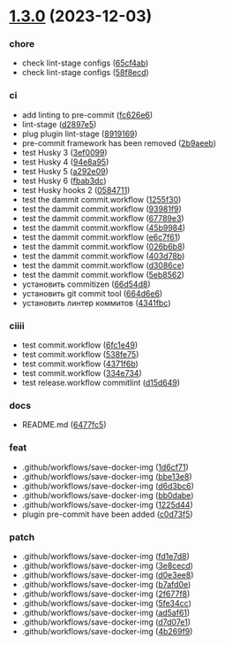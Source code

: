 # [1.3.0](https://github.com/GRD-1/Nest-guide/compare/v1.2.0...v1.3.0) (2023-12-03)


### chore

* check lint-stage configs ([65cf4ab](https://github.com/GRD-1/Nest-guide/commit/65cf4ab139b90c81c55029b5773acca7391d3168))
* check lint-stage configs ([58f8ecd](https://github.com/GRD-1/Nest-guide/commit/58f8ecd67225da30933d41a0ee735df2f581e053))

### ci

* add linting to pre-commit ([fc626e6](https://github.com/GRD-1/Nest-guide/commit/fc626e6286d18871444123aabbdec87a6365cfe9))
* lint-stage ([d2897e5](https://github.com/GRD-1/Nest-guide/commit/d2897e5dcd343b161b736861b65700431d27c69b))
* plug plugin lint-stage ([8919169](https://github.com/GRD-1/Nest-guide/commit/8919169baf9401621d4e27ed673184c39def8e53))
* pre-commit framework has been removed ([2b9aeeb](https://github.com/GRD-1/Nest-guide/commit/2b9aeeb0b859deab83a91c876c131f6c544fdf19))
* test Husky 3 ([3ef0099](https://github.com/GRD-1/Nest-guide/commit/3ef0099e373c0fb7e61296807396c8bb2afd5536))
* test Husky 4 ([94e8a95](https://github.com/GRD-1/Nest-guide/commit/94e8a95a2ec71d575d06c6bd7b72a58b072825e4))
* test Husky 5 ([a292e09](https://github.com/GRD-1/Nest-guide/commit/a292e09a999ecd804404d372436d8af64d507343))
* test Husky 6 ([fbab3dc](https://github.com/GRD-1/Nest-guide/commit/fbab3dcf1e187d4f073b5c7795ce0c2e4507d492))
* test Husky hooks 2 ([0584711](https://github.com/GRD-1/Nest-guide/commit/05847118b536dba294acc7c5f7d308460ebe2b54))
* test the dammit commit.workflow ([1255f30](https://github.com/GRD-1/Nest-guide/commit/1255f30d149524cc11a10d314aa462b2258b1f9c))
* test the dammit commit.workflow ([93981f9](https://github.com/GRD-1/Nest-guide/commit/93981f92673c5a4fb86dccfad724e896e74dbdd7))
* test the dammit commit.workflow ([67789e3](https://github.com/GRD-1/Nest-guide/commit/67789e3828c3c3043bfd21311188a8f2269336f4))
* test the dammit commit.workflow ([45b9984](https://github.com/GRD-1/Nest-guide/commit/45b99843739e4a96805cff3347493b1fe508cb77))
* test the dammit commit.workflow ([e6c7f61](https://github.com/GRD-1/Nest-guide/commit/e6c7f61f3ed9171cd4b0807e47082442397a1a5b))
* test the dammit commit.workflow ([026b6b8](https://github.com/GRD-1/Nest-guide/commit/026b6b83f4a2d307c4fb68085f47122a829bbf35))
* test the dammit commit.workflow ([403d78b](https://github.com/GRD-1/Nest-guide/commit/403d78bd6acfa8b4ae3b5c09f64f461c31352183))
* test the dammit commit.workflow ([d3086ce](https://github.com/GRD-1/Nest-guide/commit/d3086ceb608bb5cf5454a8f791494102a2077010))
* test the dammit commit.workflow ([5eb8562](https://github.com/GRD-1/Nest-guide/commit/5eb85627ec8cda5a528ab53d0eb87a30128cd79a))
* установить commitizen ([66d54d8](https://github.com/GRD-1/Nest-guide/commit/66d54d819f4c3e4593741c4c6aa7d5ea21a6310f))
* установить git commit tool ([664d6e6](https://github.com/GRD-1/Nest-guide/commit/664d6e6b9cdbee434b73ca54a01f9e456bab1b40))
* установить линтер коммитов ([4341fbc](https://github.com/GRD-1/Nest-guide/commit/4341fbc27526686f4b100fa305c801b168b6e918))

### ciiii

* test commit.workflow ([6fc1e49](https://github.com/GRD-1/Nest-guide/commit/6fc1e4965d5f41085fa915245682994c73f6b7f7))
* test commit.workflow ([538fe75](https://github.com/GRD-1/Nest-guide/commit/538fe7570a78fd65e6d0fa64e9d75a7bbf6d28ab))
* test commit.workflow ([4371f6b](https://github.com/GRD-1/Nest-guide/commit/4371f6b3bf3a0ce391464484c89767418977e4aa))
* test commit.workflow ([334e734](https://github.com/GRD-1/Nest-guide/commit/334e734297845fe7d10f9b11711b8088beed5a33))
* test release.workflow commitlint ([d15d649](https://github.com/GRD-1/Nest-guide/commit/d15d649612ca3a9b243a8c2ade70bee0a63bf647))

### docs

* README.md ([6477fc5](https://github.com/GRD-1/Nest-guide/commit/6477fc58899fa3dba8fd2bdab182914acb8f9e2b))

### feat

* .github/workflows/save-docker-img ([1d6cf71](https://github.com/GRD-1/Nest-guide/commit/1d6cf7195dff0010ecd5949cc3207eeedb1ab8cd))
* .github/workflows/save-docker-img ([bbe13e8](https://github.com/GRD-1/Nest-guide/commit/bbe13e8a3554b66639777ba605e0777e26afd5d0))
* .github/workflows/save-docker-img ([d6d3bc6](https://github.com/GRD-1/Nest-guide/commit/d6d3bc666311c02865897b1806ec9343866e6458))
* .github/workflows/save-docker-img ([bb0dabe](https://github.com/GRD-1/Nest-guide/commit/bb0dabe0778b601ed61071279992d901c8d01077))
* .github/workflows/save-docker-img ([1225d44](https://github.com/GRD-1/Nest-guide/commit/1225d4471fdab36d8e9e56a819711deb52781018))
* plugin pre-commit have been added ([c0d73f5](https://github.com/GRD-1/Nest-guide/commit/c0d73f570c72e9f2cdf0d1ef3849ccdfa575da18))

### patch

* .github/workflows/save-docker-img ([fd1e7d8](https://github.com/GRD-1/Nest-guide/commit/fd1e7d8b1effdef6149fe9ee19a4e8f22970a7ee))
* .github/workflows/save-docker-img ([3e8cecd](https://github.com/GRD-1/Nest-guide/commit/3e8cecdbc76fd29c2c9bebabb6bf50e4d0ce4f2f))
* .github/workflows/save-docker-img ([d0e3ee8](https://github.com/GRD-1/Nest-guide/commit/d0e3ee8bd87ef5ae142aa315136a504b7b12137b))
* .github/workflows/save-docker-img ([b7afd0e](https://github.com/GRD-1/Nest-guide/commit/b7afd0e1c2d65bf120c6eff8cb5a1d756d120be0))
* .github/workflows/save-docker-img ([2f677f8](https://github.com/GRD-1/Nest-guide/commit/2f677f8d20606ab5b946c3323ed98b4a057893ad))
* .github/workflows/save-docker-img ([5fe34cc](https://github.com/GRD-1/Nest-guide/commit/5fe34ccca06195a929ab484608dd41827c35901c))
* .github/workflows/save-docker-img ([ad5af61](https://github.com/GRD-1/Nest-guide/commit/ad5af619559e6f865b0f32da1656f1a8a60c98cd))
* .github/workflows/save-docker-img ([d7d07e1](https://github.com/GRD-1/Nest-guide/commit/d7d07e11539b8648129016ea43d95113ef08a89c))
* .github/workflows/save-docker-img ([4b269f9](https://github.com/GRD-1/Nest-guide/commit/4b269f9c9e57344ce81ce170383a3486062ee1ac))
